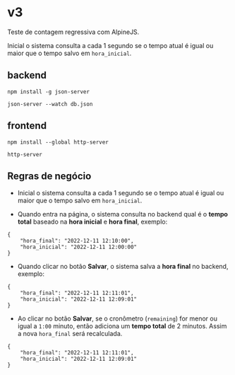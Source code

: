 # v3

Teste de contagem regressiva com AlpineJS.

Inicial o sistema consulta a cada 1 segundo se o tempo atual é igual ou maior que o tempo salvo em `hora_inicial`.

## backend

```
npm install -g json-server
```

```
json-server --watch db.json
```

## frontend

```
npm install --global http-server
```

```
http-server
```

## Regras de negócio

* Inicial o sistema consulta a cada 1 segundo se o tempo atual é igual ou maior que o tempo salvo em `hora_inicial`.

* Quando entra na página, o sistema consulta no backend qual é o **tempo total** baseado na **hora inicial** e **hora final**, exemplo:

```
{
    "hora_final": "2022-12-11 12:10:00",
    "hora_inicial": "2022-12-11 12:00:00"
}
```

* Quando clicar no botão **Salvar**, o sistema salva a **hora final** no backend, exemplo:

```
{
    "hora_final": "2022-12-11 12:11:01",
    "hora_inicial": "2022-12-11 12:09:01"
}
```

* Ao clicar no botão **Salvar**, se o cronômetro (`remaining`) for menor ou igual a `1:00` minuto, então adiciona um **tempo total** de 2 minutos. Assim a nova `hora_final` será recalculada.

```
{
    "hora_final": "2022-12-11 12:11:01",
    "hora_inicial": "2022-12-11 12:09:01"
}
```

